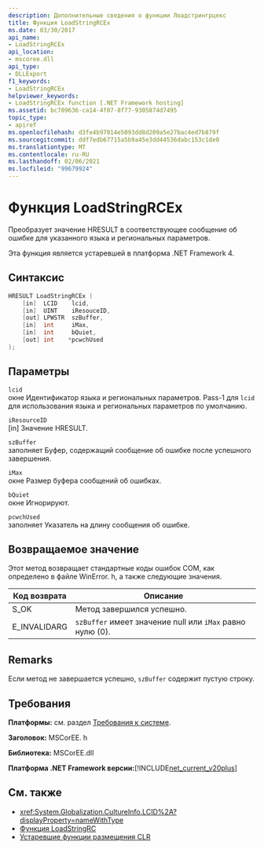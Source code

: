 ```yaml
---
description: Дополнительные сведения о функции Лоадстрингрцекс
title: Функция LoadStringRCEx
ms.date: 03/30/2017
api_name:
- LoadStringRCEx
api_location:
- mscoree.dll
api_type:
- DLLExport
f1_keywords:
- LoadStringRCEx
helpviewer_keywords:
- LoadStringRCEx function [.NET Framework hosting]
ms.assetid: bc789636-ca14-4f07-8f77-9305874d7495
topic_type:
- apiref
ms.openlocfilehash: d3fe4b97014e5093dd8d209a5e27bac4ed7b879f
ms.sourcegitcommit: ddf7edb67715a5b9a45e3dd44536dabc153c1de0
ms.translationtype: MT
ms.contentlocale: ru-RU
ms.lasthandoff: 02/06/2021
ms.locfileid: "99679924"
---
```

# <a name="loadstringrcex-function"></a>Функция LoadStringRCEx

Преобразует значение HRESULT в соответствующее сообщение об ошибке для указанного языка и региональных параметров.  
  
 Эта функция является устаревшей в платформа .NET Framework 4.  
  
## <a name="syntax"></a>Синтаксис  
  
```cpp  
HRESULT LoadStringRCEx (  
    [in]  LCID    lcid,
    [in]  UINT    iResouceID,
    [out] LPWSTR  szBuffer,
    [in]  int     iMax,
    [in]  int     bQuiet,
    [out] int    *pcwchUsed  
);  
```  
  
## <a name="parameters"></a>Параметры  

 `lcid`  
 окне Идентификатор языка и региональных параметров. Pass-1 для `lcid` для использования языка и региональных параметров по умолчанию.  
  
 `iResourceID`  
 [in] Значение HRESULT.  
  
 `szBuffer`  
 заполняет Буфер, содержащий сообщение об ошибке после успешного завершения.  
  
 `iMax`  
 окне Размер буфера сообщений об ошибках.  
  
 `bQuiet`  
 окне Игнорируют.  
  
 `pcwchUsed`  
 заполняет Указатель на длину сообщения об ошибке.  
  
## <a name="return-value"></a>Возвращаемое значение  

 Этот метод возвращает стандартные коды ошибок COM, как определено в файле WinError. h, а также следующие значения.  
  
|Код возврата|Описание|  
|-----------------|-----------------|  
|S_OK|Метод завершился успешно.|  
|E_INVALIDARG|`szBuffer` имеет значение null или `iMax` равно нулю (0).|  
  
## <a name="remarks"></a>Remarks  

 Если метод не завершается успешно, `szBuffer` содержит пустую строку.  
  
## <a name="requirements"></a>Требования  

 **Платформы:** см. раздел [Требования к системе](../../get-started/system-requirements.md).  
  
 **Заголовок:** MSCorEE. h  
  
 **Библиотека:** MSCorEE.dll  
  
 **Платформа .NET Framework версии:**[!INCLUDE[net_current_v20plus](../../../../includes/net-current-v20plus-md.md)]  
  
## <a name="see-also"></a>См. также

- <xref:System.Globalization.CultureInfo.LCID%2A?displayProperty=nameWithType>
- [Функция LoadStringRC](loadstringrc-function.md)
- [Устаревшие функции размещения CLR](deprecated-clr-hosting-functions.md)
